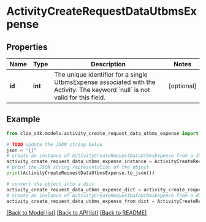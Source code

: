 # ActivityCreateRequestDataUtbmsExpense


## Properties

Name | Type | Description | Notes
------------ | ------------- | ------------- | -------------
**id** | **int** | The unique identifier for a single UtbmsExpense associated with the Activity. The keyword &#x60;null&#x60; is not valid for this field. | [optional] 

## Example

```python
from clio_sdk.models.activity_create_request_data_utbms_expense import ActivityCreateRequestDataUtbmsExpense

# TODO update the JSON string below
json = "{}"
# create an instance of ActivityCreateRequestDataUtbmsExpense from a JSON string
activity_create_request_data_utbms_expense_instance = ActivityCreateRequestDataUtbmsExpense.from_json(json)
# print the JSON string representation of the object
print(ActivityCreateRequestDataUtbmsExpense.to_json())

# convert the object into a dict
activity_create_request_data_utbms_expense_dict = activity_create_request_data_utbms_expense_instance.to_dict()
# create an instance of ActivityCreateRequestDataUtbmsExpense from a dict
activity_create_request_data_utbms_expense_from_dict = ActivityCreateRequestDataUtbmsExpense.from_dict(activity_create_request_data_utbms_expense_dict)
```
[[Back to Model list]](../README.md#documentation-for-models) [[Back to API list]](../README.md#documentation-for-api-endpoints) [[Back to README]](../README.md)


